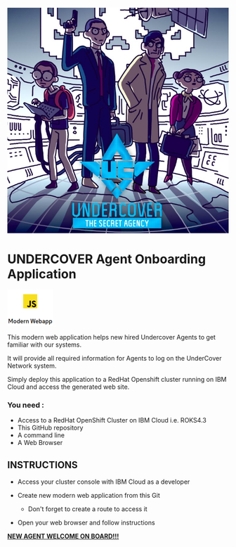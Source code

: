 ![](assets/undercover.jpg)

# UNDERCOVER Agent Onboarding Application

![image-20200304101734976](assets/image-20200304101734976.png)

This modern web application helps new hired Undercover Agents to get familiar with our systems.

It will provide all required information for Agents to log on the UnderCover Network system.

Simply deploy this application to a RedHat Openshift cluster running on IBM Cloud and access the generated web site.

### You need :

- Access to a RedHat OpenShift Cluster on IBM Cloud i.e. ROKS4.3
- This GitHub repository
- A command line
- A Web Browser

## INSTRUCTIONS

- Access your cluster console with IBM Cloud as a developer

- Create new modern web application from this Git

  - Don't forget to create a route to access it

- Open your web browser and follow instructions

  

**<u>NEW AGENT WELCOME ON BOARD!!!</u>**



